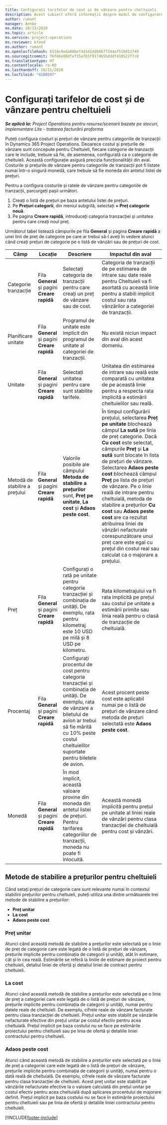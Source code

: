 ```yaml
---
title: Configurați tarifelor de cost și de vânzare pentru cheltuieli
description: Acest subiect oferă informații despre modul de configurare al costului și ratele de vânzări pentru categorii de tranzacție și cheltuieli.
author: rumant
manager: Annbe
ms.date: 10/13/2020
ms.topic: article
ms.service: project-operations
ms.reviewer: kfend
ms.author: rumant
ms.openlocfilehash: b518c9eda00bef4d342dd66677344af516012749
ms.sourcegitcommit: f6f86e80dfef15a7b5f9174b55dddf410522f7c8
ms.translationtype: HT
ms.contentlocale: ro-RO
ms.lasthandoff: 10/31/2020
ms.locfileid: "4180297"
---
```

# <a name="set-up-cost-and-sales-rates-for-expenses"></a>Configurați tarifelor de cost și de vânzare pentru cheltuieli

_**Se aplică la:** Project Operations pentru resurse/scenarii bazate pe stocuri, implementare Lite - tratarea facturării proforma_

Puteți configura costuri și prețuri de vânzare pentru categoriile de tranzacții în Dynamics 365 Project Operations. Deoarece costul și prețurile de vânzare sunt concepute pentru Cheltuieli, fiecare categorie de tranzacții care le include, trebuie să fie, de asemenea, configurată ca o categorie de cheltuieli. Această configurație asigură precizia funcționalității din aval. Costurile și prețurile de vânzare pentru categoriile de tranzacții pot fi listate numai într-o singură monedă, care trebuie să fie moneda din antetul listei de prețuri.

Pentru a configura costurile și ratele de vânzare pentru categoriile de tranzacții, parcurgeți pașii următori. 

1. Creați o listă de prețuri pe baza antetului listei de prețuri. 
2. Pe **Prețuri categorii**, din meniul subgrilă, selectați **+ Preț categorie nouă**. 
3. Pe pagina **Creare rapidă**, introduceți categoria tranzacției și unitatea pentru care creați noul preț.

Următorul tabel listează câmpurile pe fila **General** și pagina **Creare rapidă** a unei linii de preț de categorie pe care ar trebui să-l aveți în vedere atunci când creați prețuri de categorie pe o listă de vânzări sau de prețuri de cost.

| Câmp | Locație | Descriere | Impactul din aval |
| --- | --- | --- | --- |
| Categorie tranzacție | Fila **General** și pagini **Creare rapidă** | Selectați categoria de tranzacții pentru care creați un preț de vânzare sau de cost. | Categoria de tranzacții de pe estimarea de intrare sau date reale pentru Cheltuieli va fi asortată cu această linie pentru a stabili implicit costul sau rata vânzărilor a categoriei de tranzacții. |
| Planificare unitate | Fila **General** și pagini **Creare rapidă** | Programul de unitate este implicit din programul de unitate al categoriei de tranzacții. | Nu există niciun impact din aval din acest domeniu. |
| Unitate | Fila **General** și pagini **Creare rapidă** | Selectați unitatea pentru care sunt stabilite tarifele. | Unitatea din estimarea de intrare sau reală este comparată cu unitatea de pe această linie pentru a respecta rata implicită a estimării cheltuielilor sau reală. |
| Metodă de stabilire a prețului | Fila **General** și pagini **Creare rapidă** | Valorile posibile ale câmpului **Metoda de stabilire a prețurilor** sunt, **Preț pe unitate**, **La cost** și **Adaos peste cost**. | În timpul configurării prețului, selectarea **Preț pe unitate** blochează câmpul **La sută** pe linia de preț categorie. Dacă **Cu cost** este selectat, câmpurile **Preț** și **La sută** sunt blocate în lista de prețuri de vânzare. Selectarea **Adaos peste cost** blochează câmpul **Preț** pe lista de prețuri de vânzare. Pe o linie reală de intrare pentru cheltuială, metoda de stabilire a prețurilor **Cu cost** sau **Adaos peste cost** are ca rezultat atribuirea liniei de vânzări nefacturate corespunzătoare unui preț care este egal cu prețul din costul real sau calculat ca o majorare a prețului. |
| Preț | Fila **General** și pagini **Creare rapidă** | Configurați o rată pe unitate pentru categoria tranzacției și combinația de unități. De exemplu, rata pentru kilometraj este 10 USD pe milă și 8 USD pe kilometru. | Rata kilometrajului va fi rata implicită pe prețul sau costul pe unitate a estimării primite sau linia reală pentru o clasă de tranzacție de cheltuială.|
| Procentaj | Fila **General** și pagini **Creare rapidă** | Configurați procentul de cost pentru categoria tranzacției și combinația de unități. De exemplu, rata de vânzare a biletului de avion ar trebui să fie mărită cu 10% peste costul cheltuielilor suportate pentru biletele de avion. | Acest procent peste cost este aplicabil numai pe o listă de prețuri de vânzare când metoda de prețuri selectată este **Adaos peste cost**. |
| Monedă | Fila **General** și pagini **Creare rapidă** | În mod implicit, această valoare provine din moneda din antetul listei de prețuri. Pentru tarifarea categoriilor de tranzacții, moneda nu poate fi înlocuită. | Această monedă implicită pentru prețul pe unitate al liniei reale de vânzări pentru clasa tranzacției de cheltuială pentru cost și vânzări. |

## <a name="pricing-methods-for-expenses"></a>Metode de stabilire a prețurilor pentru cheltuieli

Când setați prețuri de categorie care sunt relevante numai în contextul stabilirii prețurilor pentru cheltuieli, puteți utiliza una dintre următoarele trei metode de stabilire a prețurilor:

- **Preț unitar**
- **La cost**
- **Adaos peste cost**

### <a name="price-per-unit"></a>Preț unitar
Atunci când această metodă de stabilire a prețurilor este selectată pe o linie de preț de categorie care este legată de o listă de prețuri de vânzare, prețurile implicite pentru combinația de categorii și unități, atât în estimare, cât și în cea reală. Estimările se referă la liniile de estimare de proiect pentru cheltuieli, detaliul liniei de ofertă și detaliul liniei de contract pentru cheltuieli.

### <a name="at-cost"></a>La cost
Atunci când această metodă de stabilire a prețurilor este selectată pe o linie de preț a categoriei care este legată de o listă de prețuri de vânzare, prețurile implicite pentru combinația de categorii și unități, numai pentru datele reale de cheltuieli. De exemplu, cifrele reale de vânzare facturate pentru clasa tranzacției de cheltuieli. Prețul unitar este stabilit pe vânzările nefacturate efective din prețul unitar pe costul efectiv pentru acea cheltuială. Prețul implicit pe baza costului nu se face pe estimările proiectului pentru cheltuieli sau pe linia de ofertă și detaliile liniei contractului pentru cheltuieli.

### <a name="markup-over-cost"></a>Adaos peste cost
Atunci când această metodă de stabilire a prețurilor este selectată pe o linie de preț a categoriei care este legată de o listă de prețuri de vânzare, prețurile implicite pentru combinația de categorii și unități, numai pentru o dată reală de cheltuială. De exemplu, cifrele reale de vânzare facturate pentru clasa tranzacției de cheltuieli. Acest preț unitar este stabilit pe vânzările nefacturate efective la o valoare calculată din prețul unitar pe costul efectiv pentru acea cheltuială după aplicarea procentului de majorare definit. Prețul implicit pe baza costului nu se face în estimările proiectului pentru cheltuieli sau pe linia de ofertă și detaliile liniei contractului pentru cheltuieli.


[!INCLUDE[footer-include](../includes/footer-banner.md)]